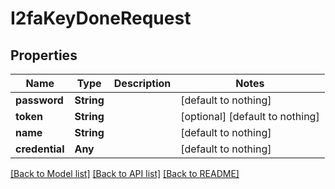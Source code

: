 # I2faKeyDoneRequest


## Properties
Name | Type | Description | Notes
------------ | ------------- | ------------- | -------------
**password** | **String** |  | [default to nothing]
**token** | **String** |  | [optional] [default to nothing]
**name** | **String** |  | [default to nothing]
**credential** | **Any** |  | [default to nothing]


[[Back to Model list]](../README.md#models) [[Back to API list]](../README.md#api-endpoints) [[Back to README]](../README.md)


